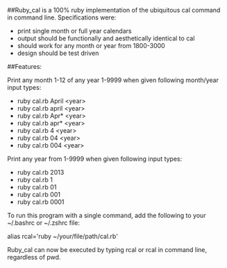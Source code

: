 ##Ruby_cal is a 100% ruby implementation of the ubiquitous cal command in command line. Specifications were:

* print single month or full year calendars
* output should be functionally and aesthetically identical to cal
* should work for any month or year from 1800-3000
* design should be test driven

##Features:

Print any month 1-12 of any year 1-9999 when given following month/year input types:

 * ruby cal.rb April &lt;year>
 * ruby cal.rb april &lt;year>
 * ruby cal.rb Apr\* &lt;year>
 * ruby cal.rb apr\* &lt;year>
 * ruby cal.rb 4 &lt;year>
 * ruby cal.rb 04 &lt;year>
 * ruby cal.rb 004 &lt;year>

Print any year from 1-9999 when given following input types:

 * ruby cal.rb 2013
 * ruby cal.rb 1
 * ruby cal.rb 01
 * ruby cal.rb 001
 * ruby cal.rb 0001

To run this program with a single command, add the following to your ~/.bashrc or ~/.zshrc file:

alias rcal='ruby ~/your/file/path/cal.rb'

Ruby_cal can now be executed by typing rcal <year> or rcal <month> <year> in command line, regardless of pwd.
